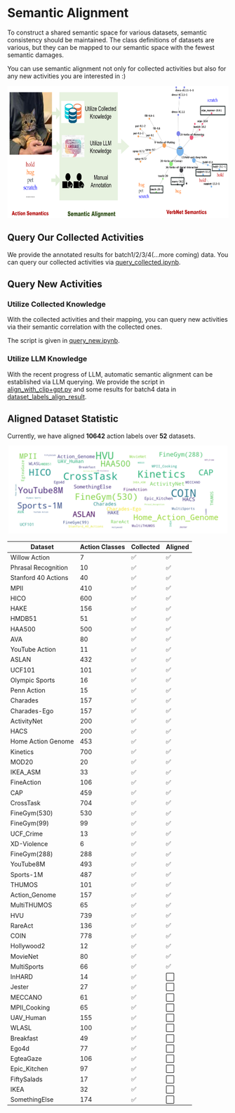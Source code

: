 # Semantic Alignment

To construct a shared semantic space for various datasets, semantic consistency should be maintained. The class definitions of datasets are various, but they can be mapped to our semantic space with the fewest semantic damages. 

You can use semantic alignment not only for collected activities but also for any new activities you are interested in :)

<p align='center'>
    <img src="../img/semantic_alignment.png", height="300">
</p>

## Query Our Collected Activities
We provide the annotated results for batch1/2/3/4(...more coming) data.
You can query our collected activities via [query_collected.ipynb](./semantic_alignment/query_collected.ipynb).

## Query New Activities
### Utilize Collected Knowledge
With the collected activities and their mapping, you can query new activities via their semantic correlation with the collected ones.

The script is given in [query_new.ipynb](./semantic_alignment/query_new.ipynb).

### Utilize LLM Knowledge
With the recent progress of LLM, automatic semantic alignment can be established via LLM querying. We provide the script in [align_with_clip+gpt.py](./semantic_alignment/align_with_clip+gpt.py) and some results for batch4 data in [dataset_labels_align_result](./semantic_alignment/dataset_labels_align_result).

## Aligned Dataset Statistic
Currently, we have aligned **10642** action labels over **52** datasets.

<p align='center'>
    <img src="../img/dataset_labels_count_wordcloud.png", height="200">
</p>

| Dataset             | Action Classes  | Collected | Aligned  |
|---------------------|-----------------|-----------|----------|
| Willow Action       | 7               | ✅        | ✅        |
| Phrasal Recognition | 10              | ✅         | ✅        |
| Stanford 40 Actions | 40              | ✅         | ✅        |
| MPII                | 410             | ✅         | ✅        |
| HICO                | 600             | ✅         | ✅        |
| HAKE                | 156             | ✅         | ✅        |
| HMDB51              | 51              | ✅         | ✅        |
| HAA500              | 500             | ✅         | ✅        |
| AVA                 | 80              | ✅         | ✅        |
| YouTube Action      | 11              | ✅         | ✅        |
| ASLAN               | 432             | ✅         | ✅        |
| UCF101              | 101             | ✅         | ✅        |
| Olympic Sports      | 16              | ✅         | ✅        |
| Penn Action         | 15              | ✅         | ✅        |
| Charades            | 157             | ✅         | ✅        |
| Charades-Ego        | 157             | ✅         | ✅        |
| ActivityNet         | 200             | ✅         | ✅        |
| HACS                | 200             | ✅         | ✅        |
| Home Action Genome  | 453             | ✅         | ✅        |
| Kinetics      | 700            | ✅         | ✅        |
| MOD20         | 20             | ✅         | ✅        |
| IKEA_ASM      | 33             | ✅         | ✅        |
| FineAction    | 106            | ✅         | ✅        |
| CAP           | 459            | ✅         | ✅        |
| CrossTask     | 704            | ✅         | ✅        |
| FineGym(530)  | 530            | ✅         | ✅        |
| FineGym(99)   | 99             | ✅         | ✅        |
| UCF_Crime     | 13             | ✅         | ✅        |
| XD-Violence   | 6              | ✅         | ✅        |
| FineGym(288)  | 288            | ✅         | ✅        |
| YouTube8M     | 493            | ✅         | ✅        |
| Sports-1M     | 487            | ✅         | ✅        |
| THUMOS        | 101            | ✅         | ✅        |
| Action_Genome | 157            | ✅         | ✅        |
| MultiTHUMOS   | 65             | ✅         | ✅        |
| HVU           | 739            | ✅         | ✅        |
| RareAct       | 136            | ✅         | ✅        |
| COIN          | 778            | ✅         | ✅        |
| Hollywood2    | 12             | ✅         | ✅        |
| MovieNet      | 80             | ✅         | ✅        |
| MultiSports   | 66             | ✅         | ✅        |
| InHARD        | 14             | ✅         |  ⬜     |
| Jester        | 27             | ✅         |  ⬜     |
| MECCANO       | 61             | ✅         |  ⬜     |
| MPII_Cooking  | 65             | ✅         |  ⬜     |
| UAV_Human     | 155            | ✅         |  ⬜     |
| WLASL         | 100            | ✅         |  ⬜     |
| Breakfast     | 49             | ✅         |  ⬜     |
| Ego4d         | 77             | ✅         |  ⬜     |
| EgteaGaze     | 106            | ✅         |  ⬜     |
| Epic_Kitchen  | 97             | ✅         |  ⬜     |
| FiftySalads   | 17             | ✅         |  ⬜     |
| IKEA          | 32             | ✅         |  ⬜     |
| SomethingElse | 174            | ✅         |  ⬜     |
